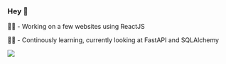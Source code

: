 <h3>Hey 👋</h3>

<p>👨‍🚀 - Working on a few websites using ReactJS</p>
<p>👨‍💻 - Continously learning, currently looking at FastAPI and SQLAlchemy</p>

![](https://komarev.com/ghpvc/?username=kleeding&label=LEVEL&color=red)
